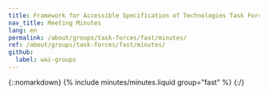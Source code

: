 ```yaml
---
title: Framework for Accessible Specification of Technologies Task Force Meeting Minutes
nav_title: Meeting Minutes
lang: en
permalink: /about/groups/task-forces/fast/minutes/
ref: /about/groups/task-forces/fast/minutes/
github:
  label: wai-groups
---
```


{::nomarkdown}
{% include minutes/minutes.liquid group="fast" %}
{:/}
